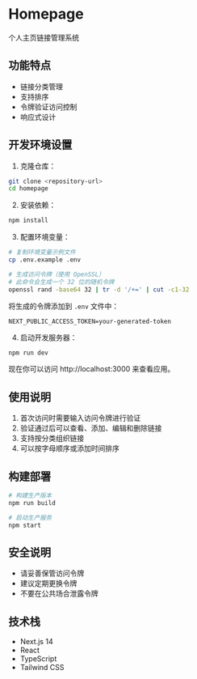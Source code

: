 # Homepage

个人主页链接管理系统

## 功能特点

- 链接分类管理
- 支持排序
- 令牌验证访问控制
- 响应式设计

## 开发环境设置

1. 克隆仓库：
```bash
git clone <repository-url>
cd homepage
```

2. 安装依赖：
```bash
npm install
```

3. 配置环境变量：
```bash
# 复制环境变量示例文件
cp .env.example .env

# 生成访问令牌（使用 OpenSSL）
# 此命令会生成一个 32 位的随机令牌
openssl rand -base64 32 | tr -d '/+=' | cut -c1-32
```

将生成的令牌添加到 `.env` 文件中：
```env
NEXT_PUBLIC_ACCESS_TOKEN=your-generated-token
```

4. 启动开发服务器：
```bash
npm run dev
```

现在你可以访问 http://localhost:3000 来查看应用。

## 使用说明

1. 首次访问时需要输入访问令牌进行验证
2. 验证通过后可以查看、添加、编辑和删除链接
3. 支持按分类组织链接
4. 可以按字母顺序或添加时间排序

## 构建部署

```bash
# 构建生产版本
npm run build

# 启动生产服务
npm start
```

## 安全说明

- 请妥善保管访问令牌
- 建议定期更换令牌
- 不要在公共场合泄露令牌

## 技术栈

- Next.js 14
- React
- TypeScript
- Tailwind CSS

